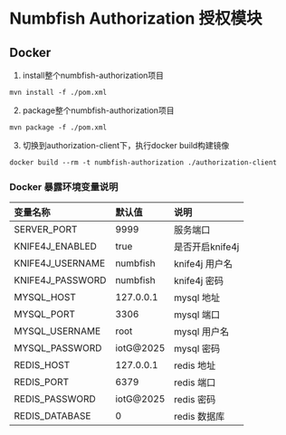 # Numbfish Authorization 授权模块

## Docker

1. install整个numbfish-authorization项目

``mvn install -f ./pom.xml``

2. package整个numbfish-authorization项目

``mvn package -f ./pom.xml``

3. 切换到authorization-client下，执行docker build构建镜像

``docker build --rm -t numbfish-authorization ./authorization-client``

### Docker 暴露环境变量说明

|变量名称|默认值|说明|
|:---|:---|:---|
|SERVER_PORT|9999|服务端口|
|KNIFE4J_ENABLED|true|是否开启knife4j|
|KNIFE4J_USERNAME|numbfish|knife4j 用户名|
|KNIFE4J_PASSWORD|numbfish|knife4j 密码|
|MYSQL_HOST|127.0.0.1|mysql 地址|
|MYSQL_PORT|3306|mysql 端口|
|MYSQL_USERNAME|root|mysql 用户名|
|MYSQL_PASSWORD|iotG@2025|mysql 密码|
|REDIS_HOST|127.0.0.1|redis 地址|
|REDIS_PORT|6379|redis 端口|
|REDIS_PASSWORD|iotG@2025|redis 密码|
|REDIS_DATABASE|0|redis 数据库|

